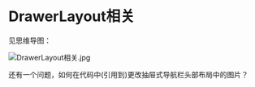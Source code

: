 # DrawerLayout相关



见思维导图：  



![DrawerLayout相关.jpg](https://ooo.0o0.ooo/2017/06/15/5941f8aea6573.jpg "图片删除：https://sm.ms/delete/nbqBISmHPF2Xdfr")


还有一个问题，如何在代码中(引用到)更改抽屉式导航栏头部布局中的图片？


